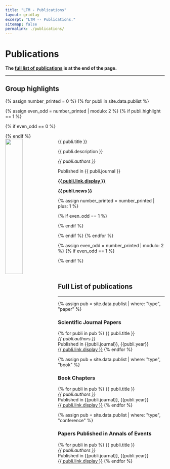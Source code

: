 ```yaml
---
title: "LTM - Publications"
layout: gridlay
excerpt: "LTM -- Publications."
sitemap: false
permalink: ./publications/
---
```



# Publications
**The [full list of publications](#full-list-of-publications) is at the end of the page.** 

---

## Group highlights
{% assign number_printed = 0 %}
{% for publi in site.data.publist %}

{% assign even_odd = number_printed | modulo: 2 %}
{% if publi.highlight == 1 %}

{% if even_odd == 0 %}
<div class="row">
{% endif %}

<div class="col-sm-6 clearfix">
 <div class="well">
  <pubtit>{{ publi.title }}</pubtit>
  <img src="{{ site.url }}{{ site.baseurl }}/images/ltm_publication/{{ publi.image }}" class="img-responsive" width="33%" style="float: left" />
  <p>{{ publi.description }}</p>
  <p><em>{{ publi.authors }}</em></p>
  <p> Published in {{ publi.journal }}</p>
  <p><strong><a href="{{ publi.link.url }}">{{ publi.link.display }}</a></strong></p>
  <p class="text-danger"><strong> {{ publi.news }}</strong></p>
 </div>
</div>

{% assign number_printed = number_printed | plus: 1 %}

{% if even_odd == 1 %}
</div>
{% endif %}

{% endif %}
{% endfor %}

{% assign even_odd = number_printed | modulo: 2 %}
{% if even_odd == 1 %}
</div>
{% endif %}

<p> &nbsp; </p>

<!--
## Patents
<em>Milan P Allan, S Gröblacher, RA Norte, M Leeuwenhoek</em><br />Novel atomic force microscopy probes with phononic crystals<br /> PCT/NL20-20/050797 (2020)

<em>Milan P Allan</em><br /> Methods of manufacturing superconductor and phononic elements <br /> <a href="https://patents.google.com/patent/US10439125B2/en?inventor=Milan+ALLAN&oq=inventor:(Milan+ALLAN)">US10439125B2 (2016)</a>

-->
## Full List of publications
---

{% assign pub = site.data.publist | where: "type", "paper" %}
<h3>Scientific Journal Papers</h3>
{% for publi in pub %}
  {{ publi.title }} <br />
  <em>{{ publi.authors }} </em><br />
  Published in {{publi.journal}}, {{publi.year}} <br />
  <a href="{{ publi.link.url }}">{{ publi.link.display }}</a>
{% endfor %}


{% assign pub = site.data.publist | where: "type", "book" %}
<h3>Book Chapters</h3>
{% for publi in pub %}
  {{ publi.title }} <br />
  <em>{{ publi.authors }} </em><br />
  Published in {{publi.journal}}, {{publi.year}} <br />
  <a href="{{ publi.link.url }}">{{ publi.link.display }}</a>
{% endfor %}


{% assign pub = site.data.publist | where: "type", "conference" %}
<h3>Papers Published in Annals of Events</h3>
{% for publi in pub %}
  {{ publi.title }} <br />
  <em>{{ publi.authors }} </em><br />
  Published in {{publi.journal}}, {{publi.year}} <br />
  <a href="{{ publi.link.url }}">{{ publi.link.display }}</a>
{% endfor %}




<!--
{% for publi in site.data.publist %}

  {{ publi.title }} <br />
  <em>{{ publi.authors }} </em><br />
  Published in {{publi.journal}}, {{publi.year}} <br />
  <a href="{{ publi.link.url }}">{{ publi.link.display }}</a>

{% endfor %}
-->

<!--
{% assign pub = site.data.publist | where: "year", "2023" %}
<h4>2023</h4>
{% for publi in pub %}
  {{ publi.title }} <br />
  <em>{{ publi.authors }} </em><br />
  Published in {{publi.journal}}, {{publi.year}} <br />
  <a href="{{ publi.link.url }}">{{ publi.link.display }}</a>
{% endfor %}
-->

<!--
{% for publi in site.data.publist %}
{% if publi.year == "2023" %}
  {{ publi.title }} <br />
  <em>{{ publi.authors }} </em><br />
  Published in {{publi.journal}}, {{publi.year}} <br />
  <a href="{{ publi.link.url }}">{{ publi.link.display }}</a>
{% endif %}
{% endfor %}
-->



